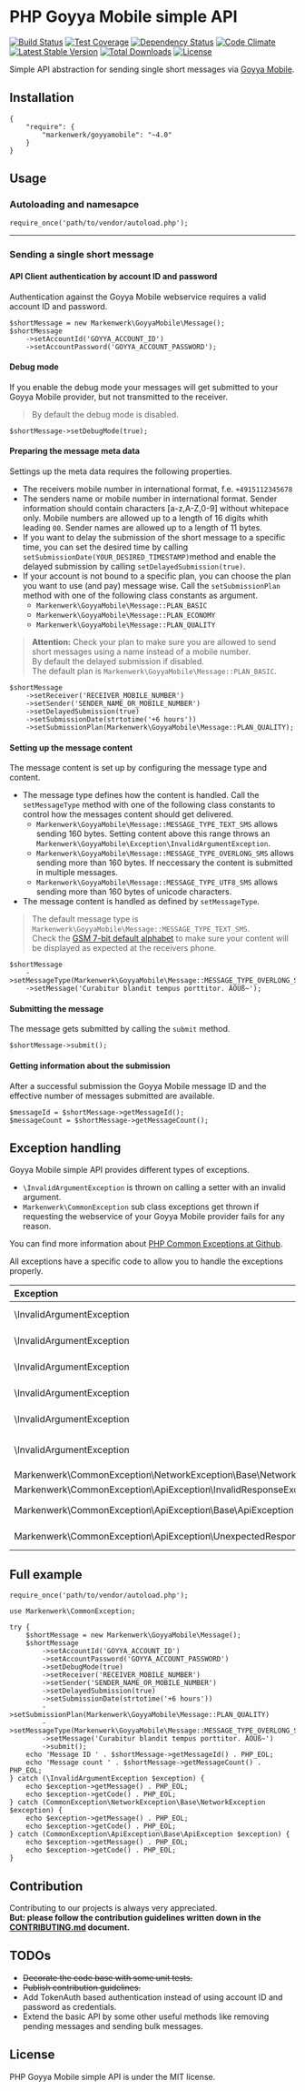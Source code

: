 # PHP Goyya Mobile simple API

[![Build Status](https://travis-ci.org/markenwerk/php-goyyamobile.svg?branch=master)](https://travis-ci.org/markenwerk/php-goyyamobile)
[![Test Coverage](https://codeclimate.com/github/markenwerk/php-goyyamobile/badges/coverage.svg)](https://codeclimate.com/github/markenwerk/php-goyyamobile/coverage)
[![Dependency Status](https://www.versioneye.com/user/projects/571f7845fcd19a0045442349/badge.svg)](https://www.versioneye.com/user/projects/571f7845fcd19a0045442349)
[![Code Climate](https://codeclimate.com/github/markenwerk/php-goyyamobile/badges/gpa.svg)](https://codeclimate.com/github/markenwerk/php-goyyamobile)
[![Latest Stable Version](https://poser.pugx.org/markenwerk/goyyamobile/v/stable)](https://packagist.org/packages/markenwerk/goyyamobile)
[![Total Downloads](https://poser.pugx.org/markenwerk/goyyamobile/downloads)](https://packagist.org/packages/markenwerk/goyyamobile)
[![License](https://poser.pugx.org/markenwerk/goyyamobile/license)](https://packagist.org/packages/markenwerk/goyyamobile)

Simple API abstraction for sending single short messages via [Goyya Mobile](https://www.goyya.com).


## Installation

````{json}
{
   	"require": {
        "markenwerk/goyyamobile": "~4.0"
    }
}
````

## Usage

### Autoloading and namesapce

````{php}  
require_once('path/to/vendor/autoload.php');
````

---

### Sending a single short message

#### API Client authentication by account ID and password

Authentication against the Goyya Mobile webservice requires a valid account ID and password. 

````{php}
$shortMessage = new Markenwerk\GoyyaMobile\Message();
$shortMessage
	->setAccountId('GOYYA_ACCOUNT_ID')
	->setAccountPassword('GOYYA_ACCOUNT_PASSWORD');
````

#### Debug mode

If you enable the debug mode your messages will get submitted to your Goyya Mobile provider, but not transmitted to the receiver.

> By default the debug mode is disabled.

````{php}
$shortMessage->setDebugMode(true);
````

#### Preparing the message meta data

Settings up the meta data requires the following properties. 

- The receivers mobile number in international format, f.e. `+4915112345678`
- The senders name or mobile number in international format. Sender information should contain characters [a-z,A-Z,0-9] without whitepace only. Mobile numbers are allowed up to a length of 16 digits whith leading `00`. Sender names are allowed up to a length of 11 bytes.   
- If you want to delay the submission of the short message to a specific time, you can set the desired time by calling `setSubmissionDate(YOUR_DESIRED_TIMESTAMP)`method and enable the delayed submission by calling `setDelayedSubmission(true)`.  
- If your account is not bound to a specific plan, you can choose the plan you want to use (and pay) message wise. Call the `setSubmissionPlan` method with one of the following class constants as argument.  
  - `Markenwerk\GoyyaMobile\Message::PLAN_BASIC`
  - `Markenwerk\GoyyaMobile\Message::PLAN_ECONOMY`
  - `Markenwerk\GoyyaMobile\Message::PLAN_QUALITY`

> **Attention:** Check your plan to make sure you are allowed to send short messages using a name instead of a mobile number.   
  By default the delayed submission if disabled.  
  The default plan is `Markenwerk\GoyyaMobile\Message::PLAN_BASIC`.

````{php}
$shortMessage
	->setReceiver('RECEIVER_MOBILE_NUMBER')
	->setSender('SENDER_NAME_OR_MOBILE_NUMBER')
	->setDelayedSubmission(true)
	->setSubmissionDate(strtotime('+6 hours'))
	->setSubmissionPlan(Markenwerk\GoyyaMobile\Message::PLAN_QUALITY);
````

#### Setting up the message content

The message content is set up by configuring the message type and content. 

- The message type defines how the content is handled. Call the `setMessageType` method with one of the following class constants to control how the messages content should get delivered. 
  - `Markenwerk\GoyyaMobile\Message::MESSAGE_TYPE_TEXT_SMS` allows sending 160 bytes. Setting content above this range throws an `Markenwerk\GoyyaMobile\Exception\InvalidArgumentException`. 
  - `Markenwerk\GoyyaMobile\Message::MESSAGE_TYPE_OVERLONG_SMS` allows sending more than 160 bytes. If neccessary the content is submitted in multiple messages.  
  - `Markenwerk\GoyyaMobile\Message::MESSAGE_TYPE_UTF8_SMS` allows sending more than 160 bytes of unicode characters.
- The message content is handled as defined by `setMessageType`.  

> The default message type is `Markenwerk\GoyyaMobile\Message::MESSAGE_TYPE_TEXT_SMS`.  
Check the [GSM 7-bit default alphabet](https://en.wikipedia.org/wiki/GSM_03.38#GSM_7-bit_default_alphabet_and_extension_table_of_3GPP_TS_23.038_.2F_GSM_03.38) to make sure your content will be displayed as expected at the receivers phone. 

````{php}
$shortMessage
	->setMessageType(Markenwerk\GoyyaMobile\Message::MESSAGE_TYPE_OVERLONG_SMS)
	->setMessage('Curabitur blandit tempus porttitor. ÄÖÜß~');
````

#### Submitting the message

The message gets submitted by calling the `submit` method. 

````{php}
$shortMessage->submit();
````

#### Getting information about the submission

After a successful submission the Goyya Mobile message ID and the effective number of messages submitted are available. 

````{php}
$messageId = $shortMessage->getMessageId();
$messageCount = $shortMessage->getMessageCount();
````

## Exception handling

Goyya Mobile simple API provides different types of exceptions. 

- `\InvalidArgumentException` is thrown on calling a setter with an invalid argument. 
- `Markenwerk\CommonException` sub class exceptions get thrown if requesting the webservice of your Goyya Mobile provider fails for any reason. 

You can find more information about [PHP Common Exceptions at Github](https://github.com/markenwerk/php-common-exceptions).

All exceptions have a specific code to allow you to handle the exceptions properly. 

| Exception                                                           | Code | Description |
| :------------------------------------------------------------------ | ---: | :---------- |
| \InvalidArgumentException                                           |   10 | Receiver is no valid international mobile number; starts not with `+` or `00` |
| \InvalidArgumentException                                           |   11 | Receiver is no valid international mobile number; does contain non digit characters |
| \InvalidArgumentException                                           |   20 | Sender is not valid; does contain non [a-z,A-Z,0-9] characters |
| \InvalidArgumentException                                           |   21 | Sender is not a valid mobile number; it contains digits only but is longer than 16 bytes |
| \InvalidArgumentException                                           |   22 | Sender is not a valid name; it contains alphanumeric characters but is longer than 11 bytes |
| \InvalidArgumentException                                           |   30 | Message content is not valid; it is longer than 160 bytes but the message type is set to `Markenwerk\GoyyaMobile\Message::MESSAGE_TYPE_TEXT_SMS` |
| Markenwerk\CommonException\NetworkException\Base\NetworkException   |   40 | HTTP request failed |
| Markenwerk\CommonException\ApiException\InvalidResponseException    |   41 | Response HTTP status code is not in the `2xx` range |
| Markenwerk\CommonException\ApiException\Base\ApiException           |   42 | The Goyya Mobile provider webservice responded with an error |
| Markenwerk\CommonException\ApiException\UnexpectedResponseException |   43 | The Goyya Mobile provider webservice responded with an unexpected and therefore not parsable response body |

## Full example

````{php}
require_once('path/to/vendor/autoload.php');

use Markenwerk\CommonException;

try {
	$shortMessage = new Markenwerk\GoyyaMobile\Message();
	$shortMessage
		->setAccountId('GOYYA_ACCOUNT_ID')
		->setAccountPassword('GOYYA_ACCOUNT_PASSWORD')
		->setDebugMode(true)
		->setReceiver('RECEIVER_MOBILE_NUMBER')
		->setSender('SENDER_NAME_OR_MOBILE_NUMBER')
		->setDelayedSubmission(true)
		->setSubmissionDate(strtotime('+6 hours'))
		->setSubmissionPlan(Markenwerk\GoyyaMobile\Message::PLAN_QUALITY)
		->setMessageType(Markenwerk\GoyyaMobile\Message::MESSAGE_TYPE_OVERLONG_SMS)
		->setMessage('Curabitur blandit tempus porttitor. ÄÖÜß~')
		->submit();
	echo 'Message ID ' . $shortMessage->getMessageId() . PHP_EOL;
	echo 'Message count ' . $shortMessage->getMessageCount() . PHP_EOL;
} catch (\InvalidArgumentException $exception) {
	echo $exception->getMessage() . PHP_EOL;
	echo $exception->getCode() . PHP_EOL;
} catch (CommonException\NetworkException\Base\NetworkException $exception) {
	echo $exception->getMessage() . PHP_EOL;
	echo $exception->getCode() . PHP_EOL;
} catch (CommonException\ApiException\Base\ApiException $exception) {
	echo $exception->getMessage() . PHP_EOL;
	echo $exception->getCode() . PHP_EOL;
}
````

## Contribution

Contributing to our projects is always very appreciated.  
**But: please follow the contribution guidelines written down in the [CONTRIBUTING.md](https://github.com/markenwerk/php-goyyamobile/blob/master/CONTRIBUTING.md) document.**

## TODOs

- ~~Decorate the code base with some unit tests.~~
- ~~Publish contribution guidelines.~~
- Add TokenAuth based authentication instead of using account ID and password as credentials.
- Extend the basic API by some other useful methods like removing pending messages and sending bulk messages.

## License

PHP Goyya Mobile simple API is under the MIT license.